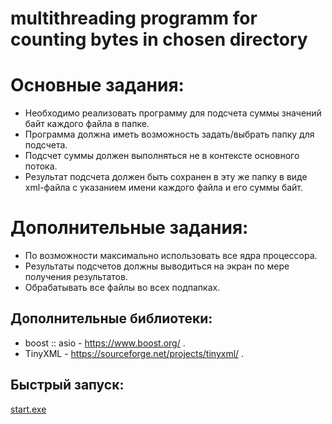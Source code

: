 # multithreading programm for counting bytes in chosen directory
 
# Основные задания: #
* Необходимо реализовать программу для подсчета суммы значений байт каждого файла в папке.
* Программа должна иметь возможность задать/выбрать папку для подсчета.
* Подсчет суммы должен выполняться не в контексте основного потока.
* Результат подсчета должен быть сохранен в эту же папку в виде xml-файла с указанием имени каждого файла и его суммы байт.

# Дополнительные задания: #
* По возможности максимально использовать все ядра процессора.
* Результаты подсчетов должны выводиться на экран по мере получения результатов.
* Обрабатывать все файлы во всех подпапках.

## Дополнительные библиотеки: ##
* boost :: asio - https://www.boost.org/ .
* TinyXML - https://sourceforge.net/projects/tinyxml/ .

## Быстрый запуск: ##
[start.exe](https://github.com/smousy/multithreading-programm-for-counting-bytes-in-chosen-directory/blob/main/start.exe)
